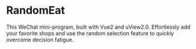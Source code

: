 # RandomEat
This WeChat mini-program, built with Vue2 and uView2.0. Effortlessly add your favorite shops and use the random selection feature to quickly overcome decision fatigue.

